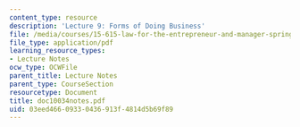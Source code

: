 ```yaml
---
content_type: resource
description: 'Lecture 9: Forms of Doing Business'
file: /media/courses/15-615-law-for-the-entrepreneur-and-manager-spring-2003/03eed46609330436913f4814d5b69f89_doc10034notes.pdf
file_type: application/pdf
learning_resource_types:
- Lecture Notes
ocw_type: OCWFile
parent_title: Lecture Notes
parent_type: CourseSection
resourcetype: Document
title: doc10034notes.pdf
uid: 03eed466-0933-0436-913f-4814d5b69f89
---
```

